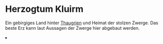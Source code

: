 # Herzogtum Kluirm

<p>
Ein gebirgiges Land hinter <a href="Thaugrien.md">Thaugrien</a> und Heimat der stolzen Zwerge. Das beste Erz kann laut
Aussagen der Zwerge hier abgebaut werden.
</p>

<procedure title="Hauptstadt">
<list columns="2">
<li><b><a href="Garadzar.md"></a></b></li>
</list>
</procedure>